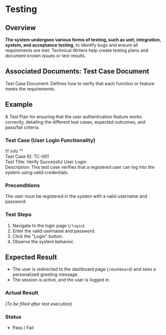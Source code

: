 # Testing   

## Overview    

**The system undergoes various forms of testing, such as unit, integration, system, and acceptance testing**, to identify bugs and ensure all requirements are met. Technical Writers help create testing plans and document known issues or test results.


## Associated Documents: Test Case Document  

Test Case Document: Defines how to verify that each function or feature meets the requirements.  

## Example  

A Test Plan for ensuring that the user authentication feature works correctly, detailing the different test cases, expected outcomes, and pass/fail criteria.  

### Test Case (User Login Functionality)

!!! info ""  
    Test Case ID: TC-001    
    Test Title: Verify Successful User Login    
    Description: This test case verifies that a registered user can log into the system using valid credentials.

### Preconditions  

The user must be registered in the system with a valid username and password.  

### Test Steps  

1. Navigate to the login page (`/login`).  
2. Enter the valid username and password.  
3. Click the "Login" button.  
4. Observe the system behavior.  

## Expected Result  

- The user is redirected to the dashboard page (`/dashboard`) and sees a personalized greeting message.  
- The session is active, and the user is logged in.  

### Actual Result   

*(To be filled after test execution)*

### Status  

- Pass / Fail

